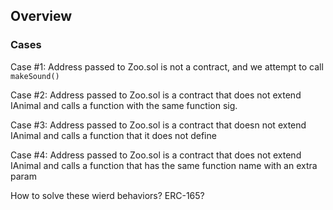 ## Overview

### Cases

Case #1: Address passed to Zoo.sol is not a contract, and we attempt to call `makeSound()`

Case #2: Address passed to Zoo.sol is a contract that does not extend IAnimal and calls a function with the same function sig.

Case #3: Address passed to Zoo.sol is a contract that doesn not extend IAnimal and
calls a function that it does not define

Case #4: Address passed to Zoo.sol is a contract that does not extend IAnimal and
calls a function that has the same function name with an extra param

How to solve these wierd behaviors? ERC-165?